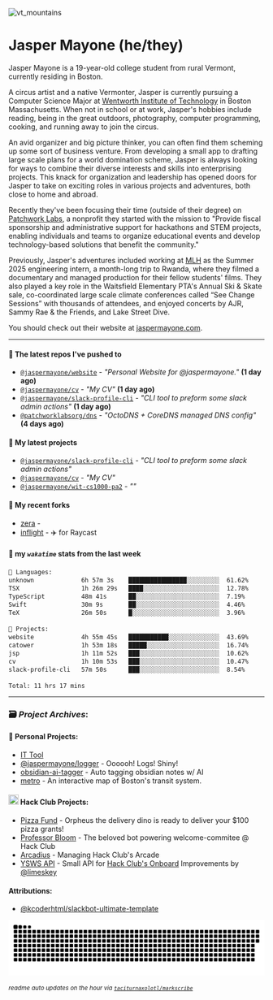![vt_mountains](https://github.com/jaspermayone/jaspermayone/assets/65788728/0597adb6-37c9-4db7-b6d8-1d7107b7bdd8)

# Jasper Mayone (he/they)

Jasper Mayone is a 19-year-old college student from rural Vermont, currently residing in Boston.

A circus artist and a native Vermonter, Jasper is currently pursuing a Computer Science Major at [Wentworth Institute of Technology](https://wit.edu) in Boston Massachusetts. When not in school or at work, Jasper's hobbies include reading, being in the great outdoors, photography, computer programming, cooking, and running away to join the circus.

An avid organizer and big picture thinker, you can often find them scheming up some sort of business venture. From developing a small app to drafting large scale plans for a world domination scheme, Jasper is always looking for ways to combine their diverse interests and skills into enterprising projects. This knack for organization and leadership has opened doors for Jasper to take on exciting roles in various projects and adventures, both close to home and abroad.

Recently they've been focusing their time (outside of their degree) on [Patchwork Labs](https://github.com/patchworklabsorg), a nonprofit they started with the mission to "Provide fiscal sponsorship and administrative support for hackathons and STEM projects, enabling individuals and teams to organize educational events and develop technology-based solutions that benefit the community."

Previously, Jasper's adventures included working at [MLH](https://mlh.io/) as the Summer 2025 engineering intern, a month-long trip to Rwanda, where they filmed a documentary and managed production for their fellow students' films. They also played a key role in the Waitsfield Elementary PTA's Annual Ski & Skate sale, co-coordinated large scale climate conferences called “See Change Sessions” with thousands of attendees, and enjoyed concerts by AJR, Sammy Rae & the Friends, and Lake Street Dive.

You should check out their website at [jaspermayone.com](https://jaspermayone.com).

---

#### 👷 The latest repos I've pushed to

- [`@jaspermayone/website`](https://github.com/jaspermayone/website) - _"Personal Website for @jaspermayone."_ **(1 day ago)**
- [`@jaspermayone/cv`](https://github.com/jaspermayone/cv) - _"My CV"_ **(1 day ago)**
- [`@jaspermayone/slack-profile-cli`](https://github.com/jaspermayone/slack-profile-cli) - _"CLI tool to preform some slack admin actions"_ **(1 day ago)**
- [`@patchworklabsorg/dns`](https://github.com/patchworklabsorg/dns) - _"OctoDNS + CoreDNS managed DNS config"_ **(4 days ago)**

#### 🌱 My latest projects

- [`@jaspermayone/slack-profile-cli`](https://github.com/jaspermayone/slack-profile-cli) - _"CLI tool to preform some slack admin actions"_
- [`@jaspermayone/cv`](https://github.com/jaspermayone/cv) - _"My CV"_
- [`@jaspermayone/wit-cs1000-pa2`](https://github.com/jaspermayone/wit-cs1000-pa2) - _""_

#### 🍴 My recent forks

- [zera](https://github.com/jaspermayone-forks/zera) - 
- [inflight](https://github.com/jaspermayone-forks/inflight) - ✈️ for Raycast

#### 📡 my _`wakatime`_ stats from the last week

```text
💾 Languages:
unknown             6h 57m 3s    ████████████████░░░░░░░░░  61.62%
TSX                 1h 26m 29s   ████░░░░░░░░░░░░░░░░░░░░░  12.78%
TypeScript          48m 41s      ██░░░░░░░░░░░░░░░░░░░░░░░  7.19%
Swift               30m 9s       ██░░░░░░░░░░░░░░░░░░░░░░░  4.46%
TeX                 26m 50s      █░░░░░░░░░░░░░░░░░░░░░░░░  3.96%

💼 Projects:
website             4h 55m 45s   ███████████░░░░░░░░░░░░░░  43.69%
catower             1h 53m 18s   █████░░░░░░░░░░░░░░░░░░░░  16.74%
jsp                 1h 11m 52s   ███░░░░░░░░░░░░░░░░░░░░░░  10.62%
cv                  1h 10m 53s   ███░░░░░░░░░░░░░░░░░░░░░░  10.47%
slack-profile-cli   57m 50s      ███░░░░░░░░░░░░░░░░░░░░░░  8.54%

Total: 11 hrs 17 mins
```


---

### 🗃️ _Project Archives_:

#### 🌱 Personal Projects:
- [IT Tool](https://github.com/jaspermayone/ittool)
- [@jaspermayone/logger](https://github.com/jaspermayone/logger) - Oooooh! Logs! Shiny!
- [obsidian-ai-tagger](https://github.com/jaspermayone/obsidian-ai-tagger) - Auto tagging obsidian notes w/ AI
- [metro](https://github.com/jaspermayone/metro) - An interactive map of Boston's transit system.

#### <img src="https://assets.hackclub.com/icon-progress-rounded.png" width="20" height="20" /> Hack Club Projects:
- [Pizza Fund](https://github.com/hackclub/pizza-fund) - Orpheus the delivery dino is ready to deliver your $100 pizza grants!
- [Professor Bloom](https://github.com/hackclub/professor-bloom) - The beloved bot powering welcome-commitee @ Hack Club
- [Arcadius](https://github.com/hackclub/arcadius) - Managing Hack Club's Arcade
- [YSWS API](https://github.com/jaspermayone/ysws-api) - Small API for [Hack Club's Onboard](https://hackclub.com/onboard/) Improvements by [@limeskey](https://github.com/limeskey)

#### Attributions:
- [@kcoderhtml/slackbot-ultimate-template](https://github.com/kcoderhtml/slackbot-ultimate-template?tab=readme-ov-file#template-example)

<picture>
  <source media="(prefers-color-scheme: dark)" srcset="assets/snake/github-contribution-grid-snake-dark.svg" />
  <source media="(prefers-color-scheme: light)" srcset="assets/snake/github-contribution-grid-snake.svg" />
  <img alt="github-snake" src="assets/snake/github-contribution-grid-snake.svg" />
</picture>

<sup><em>readme auto updates on the hour via
  <a href="https://github.com/taciturnaxolotl/markscribe">
    <code>taciturnaxolotl/markscribe</code>
  </a>
</em></sup>

